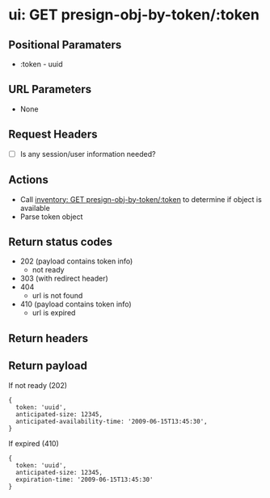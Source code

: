 # ui: GET presign-obj-by-token/:token

## Positional Paramaters
- :token - uuid

## URL Parameters

- None

## Request Headers

- [ ] Is any session/user information needed?

## Actions

- Call [inventory: GET presign-obj-by-token/:token](../inventory/presign-obj-by-token.md) to determine if object is available
- Parse token object

## Return status codes
- 202 (payload contains token info)
  - not ready
- 303 (with redirect header)
- 404
  - url is not found
- 410 (payload contains token info)
  - url is expired

## Return headers

## Return payload

If not ready (202)
```
{
  token: 'uuid',
  anticipated-size: 12345,
  anticipated-availability-time: '2009-06-15T13:45:30',
}
```

If expired (410)
```
{
  token: 'uuid',
  anticipated-size: 12345,
  expiration-time: '2009-06-15T13:45:30'
}
```
